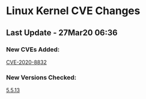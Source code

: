 
# **Linux Kernel CVE Changes**

## Last Update - 27Mar20 06:36

### **New CVEs Added:**

[CVE-2020-8832](cves/CVE-2020-8832)  


### **New Versions Checked:**

[5.5.13](streams/5.5)  


